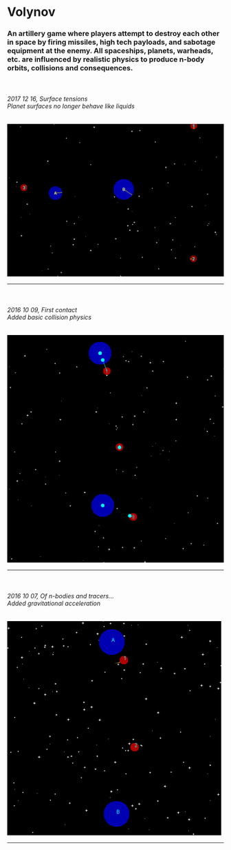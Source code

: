 # <h1>Volynov</h1>
<h3>An artillery game where players attempt to destroy each other in space by firing missiles, high tech payloads, and sabotage equipment at the enemy. All spaceships, planets, warheads, etc. are influenced by realistic physics to produce n-body orbits, collisions and consequences.</h3>


<br>
<h6>2017 12 16, Surface tensions
<br> <i>Planet surfaces no longer behave like liquids</i></h6>
<ins>
  <p class="rich-diff-level-zero">
    <a target="_blank" class="rich-diff-level-one">
      <img src="https://github.com/Blaarkies/Volynov/blob/master/src/assets/reaction_force_from_planets.gif"/>
    </a>
  </p>
</ins>
<hr>

<br>
<h6>2016 10 09, First contact 
<br> <i>Added basic collision physics</i></h6>
<ins>
  <p class="rich-diff-level-zero">
    <a target="_blank" class="rich-diff-level-one">
      <img src="https://github.com/Blaarkies/Volynov/blob/master/src/assets/first_collisions.gif"/>
    </a>
  </p>
</ins>
<hr>

<br>
<h6>2016 10 07, Of n-bodies and tracers...
<br> <i>Added gravitational acceleration</i></h6>
<ins>
  <p class="rich-diff-level-zero">
    <a target="_blank" class="rich-diff-level-one">
      <img src="https://github.com/Blaarkies/Volynov/blob/master/src/assets/n_body_tracers.gif"/>
    </a>
  </p>
</ins>
<hr>

